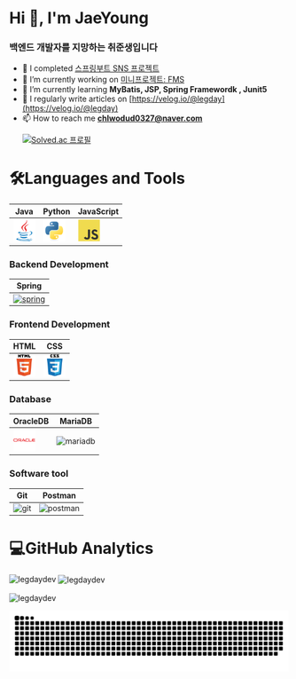 

<h1 align="left">Hi 👋, I'm JaeYoung</h1>
<!-- <a href="https://hits.seeyoufarm.com"><img src="https://hits.seeyoufarm.com/api/count/incr/badge.svg?url=https%3A%2F%2Fgithub.com%2FLegdayDev&count_bg=%2379C83D&title_bg=%23555555&icon=codeigniter.svg&icon_color=%23D71717&title=hits&edge_flat=false"/></a> -->
<h3 >백엔드 개발자를 지망하는 취준생입니다</h3>

- 🔭 I completed [스프링부트 SNS 프로젝트](https://github.com/LegdayDev/SNS-Photogram)
- 🔭 I’m currently working on [미니프로젝트: FMS](https://github.com/LegdayDev/FMS)
- 🌱 I’m currently learning **MyBatis, JSP, Spring Framewordk , Junit5**
- 📝 I regularly write articles on [https://velog.io/@legday](https://velog.io/@legday)
- 📫 How to reach me **chlwodud0327@naver.com**<p><a href="https://solved.ac/chlwodud0327"><img alt="Solved.ac 프로필" src="http://mazassumnida.wtf/api/v2/generate_badge?boj=chlwodud0327" /></a></p>

<h1 align="left">🛠️Languages and Tools</h1>

|Java|Python|JavaScript|
|---|---|---|
|<img src="https://raw.githubusercontent.com/devicons/devicon/master/icons/java/java-original.svg" alt="java" width="40" height="40"/> |<img src="https://raw.githubusercontent.com/devicons/devicon/master/icons/python/python-original.svg" alt="python" width="40" height="40"/>|<img src="https://raw.githubusercontent.com/devicons/devicon/master/icons/javascript/javascript-original.svg" alt="javascript" width="40" height="40"/>|

<h3 align="left">Backend Development</h3>

|Spring|
|---|
|<a href="https://spring.io/" target="_blank" rel="noreferrer"> <img src="https://www.vectorlogo.zone/logos/springio/springio-icon.svg" alt="spring" width="40" height="40"/> </a>|

<h3 align="left">Frontend Development</h3>

|HTML|CSS|
|---|---|
|  <img src="https://raw.githubusercontent.com/devicons/devicon/master/icons/html5/html5-original-wordmark.svg" alt="html5" width="40" height="40"/>| <img src="https://raw.githubusercontent.com/devicons/devicon/master/icons/css3/css3-original-wordmark.svg" alt="css3" width="40" height="40"/>|

<h3 align="left">Database</h3>

|OracleDB|MariaDB|
|---|---|
|<img src="https://raw.githubusercontent.com/devicons/devicon/master/icons/oracle/oracle-original.svg" alt="oracle" width="40" height="40"/>  |<img src="https://www.vectorlogo.zone/logos/mariadb/mariadb-icon.svg" alt="mariadb" width="40" height="40"/>|

<h3 align="left">Software tool</h3>

|Git|Postman|
|---|---|
|<img src="https://www.vectorlogo.zone/logos/git-scm/git-scm-icon.svg" alt="git" width="40" height="40"/>|<img src="https://www.vectorlogo.zone/logos/getpostman/getpostman-icon.svg" alt="postman" width="40" height="40"/>|

<h1 align="left">💻GitHub Analytics</h1>
<p><img align="left" src="https://github-readme-stats.vercel.app/api/top-langs?username=legdaydev&show_icons=true&locale=en&layout=compact" alt="legdaydev" /></p>
<p>&nbsp;<img align="center" src="https://github-readme-stats.vercel.app/api?username=legdaydev&show_icons=true&locale=en" alt="legdaydev" /></p>
<p><img align="center" src="https://github-readme-streak-stats.herokuapp.com/?user=legdaydev&" alt="legdaydev" /></p>



<img src="https://raw.githubusercontent.com/Platane/snk/output/github-contribution-grid-snake.svg" />
